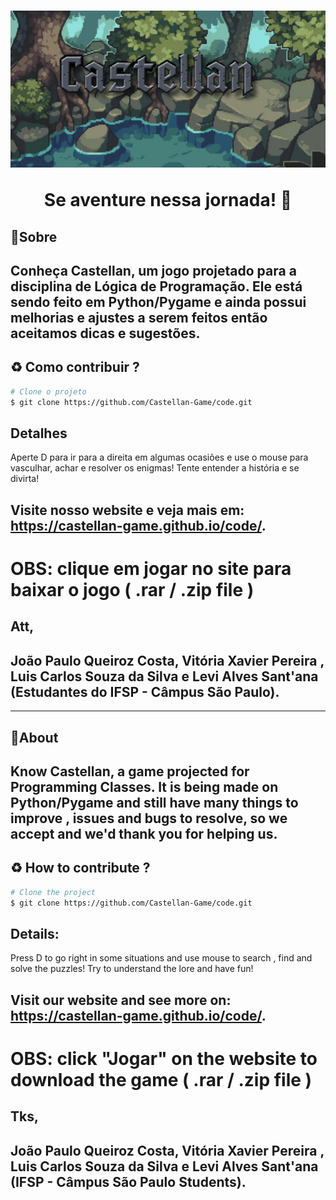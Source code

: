 <h1 align="center">
    <img src="./site/logocastellan.jpg"/>
    <p> Se aventure nessa jornada! 🕌 </p>
</h1>

## 🔔Sobre

## Conheça **Castellan**, um jogo projetado para a disciplina de Lógica de Programação. Ele está sendo feito em Python/Pygame e ainda possui melhorias e ajustes a serem feitos então aceitamos dicas e sugestões. 

## ♻️ Como contribuir ?
``` bash 
# Clone o projeto
$ git clone https://github.com/Castellan-Game/code.git
````

## Detalhes
 Aperte D para ir para a direita em algumas ocasiões e use o mouse para vasculhar, achar e resolver os enigmas! Tente entender a história e se divirta!

## Visite nosso website e veja mais em: https://castellan-game.github.io/code/.

# OBS: clique em jogar no site para baixar o jogo ( .rar / .zip file )

## Att, 
## João Paulo Queiroz Costa, Vitória Xavier Pereira , Luis Carlos Souza da Silva e Levi Alves Sant'ana (Estudantes do IFSP - Câmpus São Paulo).

-------------------------------------------------------------------

## 🔔About

## Know **Castellan**, a game projected for Programming Classes. It is being made on Python/Pygame and still have many things to improve , issues and bugs to resolve, so we accept and we'd thank you for helping us.

## ♻️ How to contribute ?
``` bash 
# Clone the project
$ git clone https://github.com/Castellan-Game/code.git
````

## Details: 
Press D to go right in some situations and use mouse to search , find and solve the puzzles! Try to understand the lore and have fun!

## Visit our website and see more on: https://castellan-game.github.io/code/.

# OBS: click "Jogar" on the website to download the game ( .rar / .zip file )

## Tks, 
## João Paulo Queiroz Costa, Vitória Xavier Pereira , Luis Carlos Souza da Silva e Levi Alves Sant'ana (IFSP - Câmpus São Paulo Students).